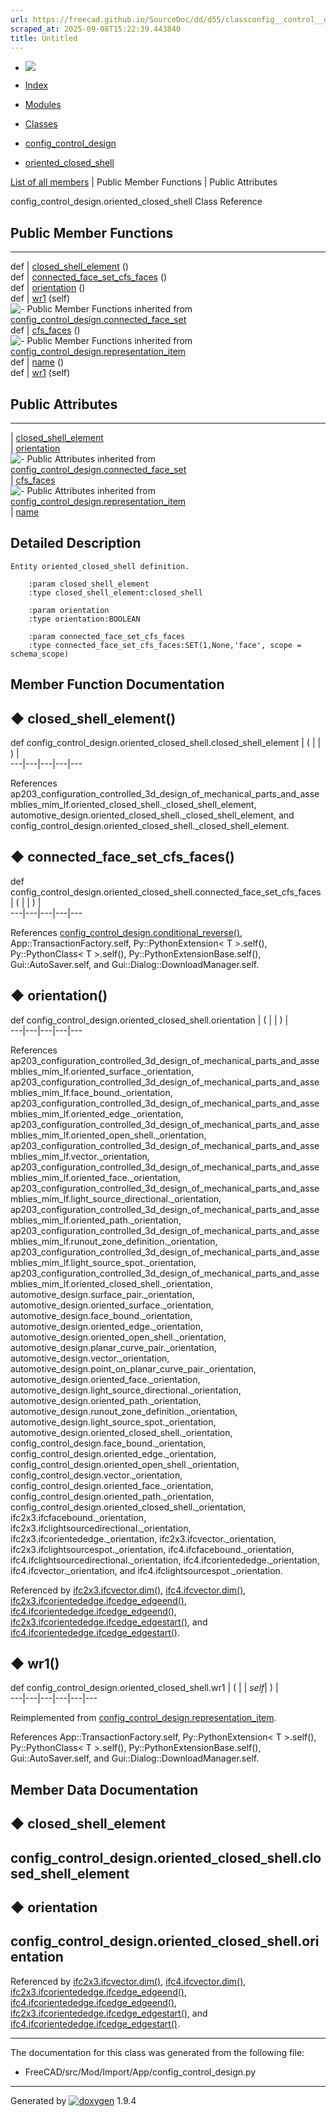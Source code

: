 ```yaml
---
url: https://freecad.github.io/SourceDoc/dd/d55/classconfig__control__design_1_1oriented__closed__shell.html
scraped_at: 2025-09-08T15:22:39.443840
title: Untitled
---
```


  * [ ![](https://www.freecad.org/svg/logo-freecad.svg) ](https://freecadweb.org "FreeCAD")
  * [Index](../../index.html "Index")
  * [Modules](../../modules.html "Modules list")
  * [Classes](../../annotated.html "Annotated list")

  * [config_control_design](../../d4/d07/namespaceconfig__control__design.html)
  * [oriented_closed_shell](../../dd/d55/classconfig__control__design_1_1oriented__closed__shell.html)

[List of all members](../../d8/de5/classconfig__control__design_1_1oriented__closed__shell-members.html) | Public Member Functions | Public Attributes

config_control_design.oriented_closed_shell Class Reference

##  Public Member Functions  
  
---  
def | [closed_shell_element](../../dd/d55/classconfig__control__design_1_1oriented__closed__shell.html#a59a717d2c9a962ce1d39156d4a1b5af3) ()  
def | [connected_face_set_cfs_faces](../../dd/d55/classconfig__control__design_1_1oriented__closed__shell.html#a0dd5f9be39a04824c09789a3ef70a4a1) ()  
def | [orientation](../../dd/d55/classconfig__control__design_1_1oriented__closed__shell.html#a974a57d793bc6092d21ac03d8a5c30a7) ()  
def | [wr1](../../dd/d55/classconfig__control__design_1_1oriented__closed__shell.html#a2313b7609fe7500486b5690cad185eb8) (self)  
![-](../../closed.png) Public Member Functions inherited from
[config_control_design.connected_face_set](../../d5/d72/classconfig__control__design_1_1connected__face__set.html)  
def | [cfs_faces](../../d5/d72/classconfig__control__design_1_1connected__face__set.html#a256a0268c099dc46a56f32e9c453604f) ()  
![-](../../closed.png) Public Member Functions inherited from
[config_control_design.representation_item](../../d9/d69/classconfig__control__design_1_1representation__item.html)  
def | [name](../../d9/d69/classconfig__control__design_1_1representation__item.html#a5ea878073c85170f328deff23a9c5732) ()  
def | [wr1](../../d9/d69/classconfig__control__design_1_1representation__item.html#a4cdc1db49341dedc8f271ec89801c713) (self)  
  
##  Public Attributes  
  
---  
|
[closed_shell_element](../../dd/d55/classconfig__control__design_1_1oriented__closed__shell.html#a6e90d93bd2e39fab853e49710ea31bf8)  
|
[orientation](../../dd/d55/classconfig__control__design_1_1oriented__closed__shell.html#a2d05607735a94a32df7295a87a57c750)  
![-](../../closed.png) Public Attributes inherited from
[config_control_design.connected_face_set](../../d5/d72/classconfig__control__design_1_1connected__face__set.html)  
|
[cfs_faces](../../d5/d72/classconfig__control__design_1_1connected__face__set.html#abc38d49c2f1ba0d5014592f081abf07a)  
![-](../../closed.png) Public Attributes inherited from
[config_control_design.representation_item](../../d9/d69/classconfig__control__design_1_1representation__item.html)  
|
[name](../../d9/d69/classconfig__control__design_1_1representation__item.html#a0e8be677f8410825a46422f3c0e1c128)  
  
## Detailed Description

    
    
    Entity oriented_closed_shell definition.
    
        :param closed_shell_element
        :type closed_shell_element:closed_shell
    
        :param orientation
        :type orientation:BOOLEAN
    
        :param connected_face_set_cfs_faces
        :type connected_face_set_cfs_faces:SET(1,None,'face', scope = schema_scope)

## Member Function Documentation

## ◆ closed_shell_element()

def config_control_design.oriented_closed_shell.closed_shell_element  | ( | | ) |   
---|---|---|---|---  
  
References
ap203_configuration_controlled_3d_design_of_mechanical_parts_and_assemblies_mim_lf.oriented_closed_shell._closed_shell_element,
automotive_design.oriented_closed_shell._closed_shell_element, and
config_control_design.oriented_closed_shell._closed_shell_element.

## ◆ connected_face_set_cfs_faces()

def config_control_design.oriented_closed_shell.connected_face_set_cfs_faces  | ( | | ) |   
---|---|---|---|---  
  
References
[config_control_design.conditional_reverse()](../../d4/d07/namespaceconfig__control__design.html#acfc4ecb160dfb8077be5a52b6e5b962a),
App::TransactionFactory.self, Py::PythonExtension< T >.self(),
Py::PythonClass< T >.self(), Py::PythonExtensionBase.self(),
Gui::AutoSaver.self, and Gui::Dialog::DownloadManager.self.

## ◆ orientation()

def config_control_design.oriented_closed_shell.orientation  | ( | | ) |   
---|---|---|---|---  
  
References
ap203_configuration_controlled_3d_design_of_mechanical_parts_and_assemblies_mim_lf.oriented_surface._orientation,
ap203_configuration_controlled_3d_design_of_mechanical_parts_and_assemblies_mim_lf.face_bound._orientation,
ap203_configuration_controlled_3d_design_of_mechanical_parts_and_assemblies_mim_lf.oriented_edge._orientation,
ap203_configuration_controlled_3d_design_of_mechanical_parts_and_assemblies_mim_lf.oriented_open_shell._orientation,
ap203_configuration_controlled_3d_design_of_mechanical_parts_and_assemblies_mim_lf.vector._orientation,
ap203_configuration_controlled_3d_design_of_mechanical_parts_and_assemblies_mim_lf.oriented_face._orientation,
ap203_configuration_controlled_3d_design_of_mechanical_parts_and_assemblies_mim_lf.light_source_directional._orientation,
ap203_configuration_controlled_3d_design_of_mechanical_parts_and_assemblies_mim_lf.oriented_path._orientation,
ap203_configuration_controlled_3d_design_of_mechanical_parts_and_assemblies_mim_lf.runout_zone_definition._orientation,
ap203_configuration_controlled_3d_design_of_mechanical_parts_and_assemblies_mim_lf.light_source_spot._orientation,
ap203_configuration_controlled_3d_design_of_mechanical_parts_and_assemblies_mim_lf.oriented_closed_shell._orientation,
automotive_design.surface_pair._orientation,
automotive_design.oriented_surface._orientation,
automotive_design.face_bound._orientation,
automotive_design.oriented_edge._orientation,
automotive_design.oriented_open_shell._orientation,
automotive_design.planar_curve_pair._orientation,
automotive_design.vector._orientation,
automotive_design.point_on_planar_curve_pair._orientation,
automotive_design.oriented_face._orientation,
automotive_design.light_source_directional._orientation,
automotive_design.oriented_path._orientation,
automotive_design.runout_zone_definition._orientation,
automotive_design.light_source_spot._orientation,
automotive_design.oriented_closed_shell._orientation,
config_control_design.face_bound._orientation,
config_control_design.oriented_edge._orientation,
config_control_design.oriented_open_shell._orientation,
config_control_design.vector._orientation,
config_control_design.oriented_face._orientation,
config_control_design.oriented_path._orientation,
config_control_design.oriented_closed_shell._orientation,
ifc2x3.ifcfacebound._orientation,
ifc2x3.ifclightsourcedirectional._orientation,
ifc2x3.ifcorientededge._orientation, ifc2x3.ifcvector._orientation,
ifc2x3.ifclightsourcespot._orientation, ifc4.ifcfacebound._orientation,
ifc4.ifclightsourcedirectional._orientation,
ifc4.ifcorientededge._orientation, ifc4.ifcvector._orientation, and
ifc4.ifclightsourcespot._orientation.

Referenced by
[ifc2x3.ifcvector.dim()](../../d3/d7f/classifc2x3_1_1ifcvector.html#acba206090ebaf1068c18b522050ab356),
[ifc4.ifcvector.dim()](../../d0/d94/classifc4_1_1ifcvector.html#a472491a5b13134e67210054e2ac45890),
[ifc2x3.ifcorientededge.ifcedge_edgeend()](../../de/d2d/classifc2x3_1_1ifcorientededge.html#a48ae1b77c8027eb94457c5b2f5ce9d57),
[ifc4.ifcorientededge.ifcedge_edgeend()](../../db/d8f/classifc4_1_1ifcorientededge.html#a7c669bd36e25635cb26bfb6d77c00868),
[ifc2x3.ifcorientededge.ifcedge_edgestart()](../../de/d2d/classifc2x3_1_1ifcorientededge.html#ad883a6cb358a09f6d01852c81a9fbb14),
and
[ifc4.ifcorientededge.ifcedge_edgestart()](../../db/d8f/classifc4_1_1ifcorientededge.html#af7e5ed22105ed5dc292ee815e78c50cd).

## ◆ wr1()

def config_control_design.oriented_closed_shell.wr1  | ( |  | _self_| ) |   
---|---|---|---|---|---  
  
Reimplemented from
[config_control_design.representation_item](../../d9/d69/classconfig__control__design_1_1representation__item.html#a4cdc1db49341dedc8f271ec89801c713).

References App::TransactionFactory.self, Py::PythonExtension< T >.self(),
Py::PythonClass< T >.self(), Py::PythonExtensionBase.self(),
Gui::AutoSaver.self, and Gui::Dialog::DownloadManager.self.

## Member Data Documentation

## ◆ closed_shell_element

config_control_design.oriented_closed_shell.closed_shell_element  
---  
  
## ◆ orientation

config_control_design.oriented_closed_shell.orientation  
---  
  
Referenced by
[ifc2x3.ifcvector.dim()](../../d3/d7f/classifc2x3_1_1ifcvector.html#acba206090ebaf1068c18b522050ab356),
[ifc4.ifcvector.dim()](../../d0/d94/classifc4_1_1ifcvector.html#a472491a5b13134e67210054e2ac45890),
[ifc2x3.ifcorientededge.ifcedge_edgeend()](../../de/d2d/classifc2x3_1_1ifcorientededge.html#a48ae1b77c8027eb94457c5b2f5ce9d57),
[ifc4.ifcorientededge.ifcedge_edgeend()](../../db/d8f/classifc4_1_1ifcorientededge.html#a7c669bd36e25635cb26bfb6d77c00868),
[ifc2x3.ifcorientededge.ifcedge_edgestart()](../../de/d2d/classifc2x3_1_1ifcorientededge.html#ad883a6cb358a09f6d01852c81a9fbb14),
and
[ifc4.ifcorientededge.ifcedge_edgestart()](../../db/d8f/classifc4_1_1ifcorientededge.html#af7e5ed22105ed5dc292ee815e78c50cd).

* * *

The documentation for this class was generated from the following file:

  * FreeCAD/src/Mod/Import/App/config_control_design.py

* * *

Generated by
[![doxygen](../../doxygen.svg)](https://www.doxygen.org/index.html) 1.9.4

